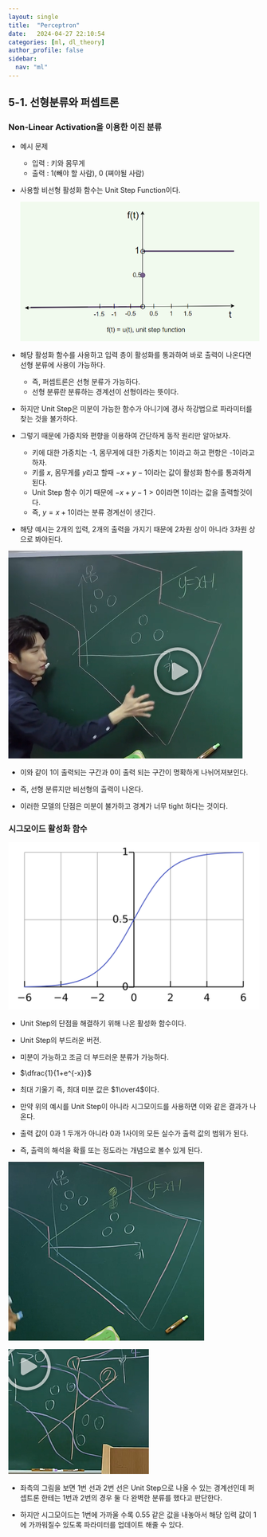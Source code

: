 ```yaml
---
layout: single
title:  "Perceptron"
date:   2024-04-27 22:10:54 
categories: [ml, dl_theory]
author_profile: false
sidebar:
  nav: "ml"
---
```

## 5-1. 선형분류와 퍼셉트론

### Non-Linear Activation을 이용한 이진 분류

- 예시 문제
    - 입력 : 키와 몸무게
    - 출력 : 1(빼야 할 사람), 0 (쪄야될 사람)
- 사용할 비선형 활성화 함수는 Unit Step Function이다.
    
    ![image 24.png](/assets/images/dl-theory/image%2024.png)
    
- 해당 활성화 함수를 사용하고 입력 층이 활성화를 통과하여 바로 출력이 나온다면 선형 분류에 사용이 가능하다.
    - 즉, 퍼셉트론은 선형 분류가 가능하다.
    - 선형 분류란 분류하는 경계선이 선형이라는 뜻이다.
- 하지만 Unit Step은 미분이 가능한 함수가 아니기에 경사 하강법으로 파라미터를 찾는 것을 불가하다.
- 그렇기 때문에 가중치와 편향을 이용하여 간단하게 동작 원리만 알아보자.
    - 키에 대한 가중치는 -1, 몸무게에 대한 가중치는 1이라고 하고 편항은 -1이라고 하자.
    - 키를 $x$, 몸무게를 $y$라고 할때 $-x+y-1$이라는 값이 활성화 함수를 통과하게 된다.
    - Unit Step 함수 이기 때문에 $-x+y-1>0$이라면 1이라는 값을 출력할것이다.
    - 즉, $y = x+1$이라는 분류 경계선이 생긴다.
- 해당 예시는 2개의 입력, 2개의 출력을 가지기 때문에 2차원 상이 아니라 3차원 상으로 봐야된다.

![image.png](/assets/images/dl-theory/image%201%2017.png)

- 이와 같이 1이 출력되는 구간과 0이 출력 되는 구간이 명확하게 나뉘어져보인다.

- 즉, 선형 분류지만 비선형의 출력이 나온다.
- 이러한 모델의 단점은 미분이 불가하고 경계가 너무 tight 하다는 것이다.

### 시그모이드 활성화 함수

![image.png](/assets/images/dl-theory/image%202%2011.png)

- Unit Step의 단점을 해결하기 위해 나온 활성화 함수이다.
- Unit Step의 부드러운 버전.
- 미분이 가능하고 조금 더 부드러운 분류가 가능하다.
- $\dfrac{1}{1+e^{-x}}$
- 최대 기울기 즉, 최대 미분 값은 $1\over4$이다.

- 만약 위의 예시를 Unit Step이 아니라 시그모이드를 사용하면 이와 같은 결과가 나온다.
- 출력 값이 0과 1 두개가 아니라 0과 1사이의 모든 실수가 출력 값의 범위가 된다.
- 즉, 출력의 해석을 확률 또는 정도라는 개념으로 볼수 있게 된다.

![image.png](/assets/images/dl-theory/image%203%206.png)

![image.png](/assets/images/dl-theory/image%204%204.png)

- 좌측의 그림을 보면 1번 선과 2번 선은 Unit Step으로 나올 수 있는 경계선인데 퍼셉트론 한테는 1번과 2번의 경우 둘 다 완벽한 분류를 했다고 판단한다.

- 하지만 시그모이드는 1번에 가까울 수록 0.55 같은 값을 내놓아서 해당 입력 값이 1에 가까워질수 있도록 파라미터를 업데이트 해줄 수 있다.